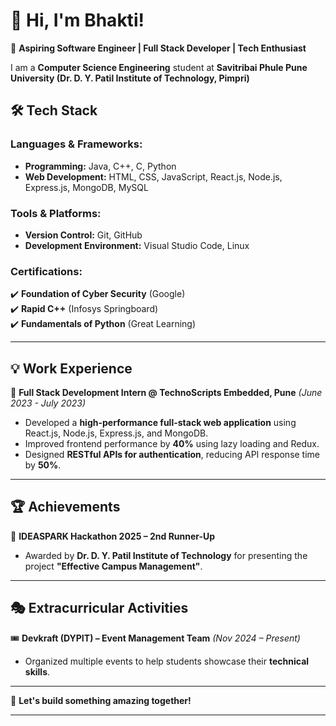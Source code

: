 

# 👋 Hi, I'm Bhakti!

🚀 **Aspiring Software Engineer | Full Stack Developer | Tech Enthusiast**  

I am a **Computer Science Engineering** student at **Savitribai Phule Pune University (Dr. D. Y. Patil Institute of Technology, Pimpri)**   


## 🛠️ Tech Stack  
### **Languages & Frameworks:**  
- **Programming:** Java, C++, C, Python  
- **Web Development:** HTML, CSS, JavaScript, React.js, Node.js, Express.js, MongoDB, MySQL  

### **Tools & Platforms:**  
- **Version Control:** Git, GitHub  
- **Development Environment:** Visual Studio Code, Linux  

### **Certifications:**  
✔️ **Foundation of Cyber Security** (Google)  
✔️ **Rapid C++** (Infosys Springboard)  
✔️ **Fundamentals of Python** (Great Learning)  

---

## 💡 Work Experience  
🔹 **Full Stack Development Intern @ TechnoScripts Embedded, Pune** *(June 2023 - July 2023)*  
- Developed a **high-performance full-stack web application** using React.js, Node.js, Express.js, and MongoDB.  
- Improved frontend performance by **40%** using lazy loading and Redux.  
- Designed **RESTful APIs for authentication**, reducing API response time by **50%**.  

---

## 🏆 Achievements  
🏅 **IDEASPARK Hackathon 2025 – 2nd Runner-Up**  
- Awarded by **Dr. D. Y. Patil Institute of Technology** for presenting the project **"Effective Campus Management"**.  

---

## 🎭 Extracurricular Activities  
🎟️ **Devkraft (DYPIT) – Event Management Team** *(Nov 2024 – Present)*  
- Organized multiple events to help students showcase their **technical skills**.  

---

🚀 **Let's build something amazing together!**  

---

